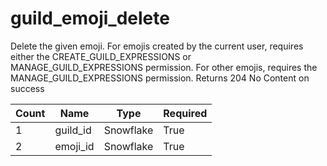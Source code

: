 # guild_emoji_delete 
Delete the given emoji. For emojis created by the current user, requires either the CREATE_GUILD_EXPRESSIONS or MANAGE_GUILD_EXPRESSIONS permission. For other emojis, requires the MANAGE_GUILD_EXPRESSIONS permission. Returns 204 No Content on success

Count | Name | Type | Required        
----|----|----|---- 
1 | guild_id | Snowflake | True
2 | emoji_id | Snowflake | True
